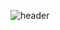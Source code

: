 ![header](https://capsule-render.vercel.app/api?type=waving&color=timeGradient&text=Welcome%20to%20chaeun's%20GitHub%20👋&animation=twinkling&fontSize=35&fontAlignY=40&fontAlign=70&height=250)
